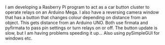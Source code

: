 I am developing a Rasberry Pi program to act as a car button cluster to operate relays on an Arduino Mega.
I also have a reversing camera window that has a button that changes colour depending on distance from an object. This gets distance from an Arduino UNO.
Both use firmata and pyfirmata to pass pin settings or turn relays on or off.
The button update is slow, but I am having problems speeding it up...
Also using pySimpleGUI for windows etc.
